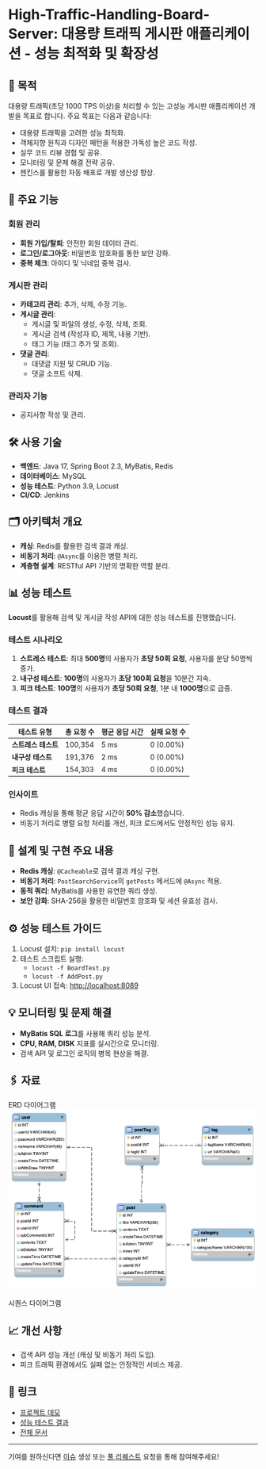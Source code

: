 # High-Traffic-Handling-Board-Server: 대용량 트래픽 게시판 애플리케이션 - 성능 최적화 및 확장성

## 🎯 목적
대용량 트래픽(초당 1000 TPS 이상)을 처리할 수 있는 고성능 게시판 애플리케이션 개발을 목표로 합니다. 주요 목표는 다음과 같습니다:
- 대용량 트래픽을 고려한 성능 최적화.
- 객체지향 원칙과 디자인 패턴을 적용한 가독성 높은 코드 작성.
- 실무 코드 리뷰 경험 및 공유.
- 모니터링 및 문제 해결 전략 공유.
- 젠킨스를 활용한 자동 배포로 개발 생산성 향상.

## 🚀 주요 기능
### 회원 관리
- **회원 가입/탈퇴**: 안전한 회원 데이터 관리.
- **로그인/로그아웃**: 비밀번호 암호화를 통한 보안 강화.
- **중복 체크**: 아이디 및 닉네임 중복 검사.

### 게시판 관리
- **카테고리 관리**: 추가, 삭제, 수정 기능.
- **게시글 관리**:
  - 게시글 및 파일의 생성, 수정, 삭제, 조회.
  - 게시글 검색 (작성자 ID, 제목, 내용 기반).
  - 태그 기능 (태그 추가 및 조회).
- **댓글 관리**:
  - 대댓글 지원 및 CRUD 기능.
  - 댓글 소프트 삭제.

### 관리자 기능
- 공지사항 작성 및 관리.

## 🛠️ 사용 기술
- **백엔드**: Java 17, Spring Boot 2.3, MyBatis, Redis
- **데이터베이스**: MySQL
- **성능 테스트**: Python 3.9, Locust
- **CI/CD**: Jenkins

## 🗂️ 아키텍처 개요
- **캐싱**: Redis를 활용한 검색 결과 캐싱.
- **비동기 처리**: `@Async`를 이용한 병렬 처리.
- **계층형 설계**: RESTful API 기반의 명확한 역할 분리.

## 📊 성능 테스트
**Locust**를 활용해 검색 및 게시글 작성 API에 대한 성능 테스트를 진행했습니다.
### 테스트 시나리오
1. **스트레스 테스트**: 최대 **500명**의 사용자가 **초당 50회 요청**, 사용자를 분당 50명씩 증가.
2. **내구성 테스트**: **100명**의 사용자가 **초당 100회 요청**을 10분간 지속.
3. **피크 테스트**: **100명**의 사용자가 **초당 50회 요청**, 1분 내 **1000명**으로 급증.

### 테스트 결과
| 테스트 유형         | 총 요청 수  | 평균 응답 시간 | 실패 요청 수 |
|---------------------|------------|----------------|--------------|
| **스트레스 테스트**  | 100,354    | 5 ms          | 0 (0.00%)    |
| **내구성 테스트**    | 191,376    | 2 ms          | 0 (0.00%)    |
| **피크 테스트**      | 154,303    | 4 ms          | 0 (0.00%)    |

### 인사이트
- Redis 캐싱을 통해 평균 응답 시간이 **50% 감소**했습니다.
- 비동기 처리로 병렬 요청 처리를 개선, 피크 로드에서도 안정적인 성능 유지.

## 📝 설계 및 구현 주요 내용
- **Redis 캐싱**: `@Cacheable`로 검색 결과 캐싱 구현.
- **비동기 처리**: `PostSearchService`의 `getPosts` 메서드에 `@Async` 적용.
- **동적 쿼리**: MyBatis를 사용한 유연한 쿼리 생성.
- **보안 강화**: SHA-256을 활용한 비밀번호 암호화 및 세션 유효성 검사.

## ⚙️ 성능 테스트 가이드
1. Locust 설치: `pip install locust`
2. 테스트 스크립트 실행:
   - `locust -f BoardTest.py`
   - `locust -f AddPost.py`
3. Locust UI 접속: [http://localhost:8089](http://localhost:8089)

## 💡 모니터링 및 문제 해결
- **MyBatis SQL 로그**를 사용해 쿼리 성능 분석.
- **CPU, RAM, DISK** 지표를 실시간으로 모니터링.
- 검색 API 및 로그인 로직의 병목 현상을 해결.

## 🖇️ 자료
ERD 다이어그램
![ERD 다이어그램](img/erd.png)

시퀀스 다이어그램


## 📈 개선 사항
- 검색 API 성능 개선 (캐싱 및 비동기 처리 도입).
- 피크 트래픽 환경에서도 실패 없는 안정적인 서비스 제공.

## 🔗 링크
- [프로젝트 데모](링크_프로젝트_데모)
- [성능 테스트 결과](링크_테스트_결과)
- [전체 문서](링크_전체_문서)

---

기여를 원하신다면 [이슈](링크_이슈) 생성 또는 [풀 리퀘스트](링크_풀리퀘스트) 요청을 통해 참여해주세요!
